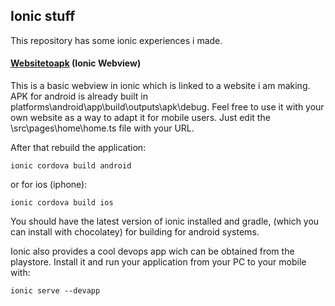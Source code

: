 ## Ionic stuff

This repository has some ionic experiences i made.

#### [Websitetoapk](https://github.com/joaolrc/ionic/Websitetoapk) (Ionic Webview)
 This is a basic webview in ionic which is linked to a website i am making. APK for android is already built in platforms\android\app\build\outputs\apk\debug.
Feel free to use it with your own website as a way to adapt it for mobile users.
Just edit the \src\pages\home\home.ts file with your URL.

After that rebuild the application:

 ```
 ionic cordova build android

 ```
or for ios (iphone):

```
ionic cordova build ios

```
You should have the latest version of ionic installed and gradle, (which you can install with chocolatey) for building for android systems.

Ionic also provides a cool devops app wich can be obtained from the playstore. Install it and run your application from your PC to your mobile with:

```
ionic serve --devapp

```
